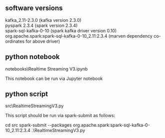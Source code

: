 ## software versions

kafka_2.11-2.3.0 (kafka version 2.3.0)  
pyspark 2.3.4 (spark version 2.3.4)  
spark-sql-kafka-0-10 (spark kafka driver version 0.10)  
org.apache.spark:spark-sql-kafka-0-10_2.11:2.3.4 (marven dependency co-ordinates for above driver)

## python notebook

notebooks\Realtime Streaming V3.ipynb

This notebook can be run via Jupyter notebook

## python script

src\RealtimeStreamingV3.py

This script should be run via spark-submit as follows:

cd src
spark-submit --packages org.apache.spark:spark-sql-kafka-0-10_2.11:2.3.4 .\RealtimeStreamingV3.py